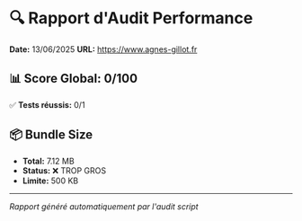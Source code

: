 # 🔍 Rapport d'Audit Performance
**Date:** 13/06/2025
**URL:** https://www.agnes-gillot.fr

## 📊 Score Global: 0/100

✅ **Tests réussis:** 0/1


## 📦 Bundle Size
- **Total:** 7.12 MB
- **Status:** ❌ TROP GROS
- **Limite:** 500 KB




---
*Rapport généré automatiquement par l'audit script*
